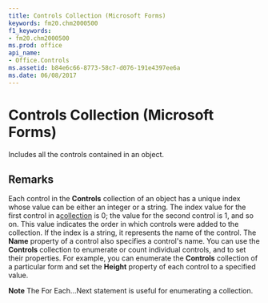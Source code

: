 ```yaml
---
title: Controls Collection (Microsoft Forms)
keywords: fm20.chm2000500
f1_keywords:
- fm20.chm2000500
ms.prod: office
api_name:
- Office.Controls
ms.assetid: b84e6c66-8773-58c7-d076-191e4397ee6a
ms.date: 06/08/2017
---
```



# Controls Collection (Microsoft Forms)



Includes all the controls contained in an object.

## Remarks

Each control in the  **Controls** collection of an object has a unique index whose value can be either an integer or a string. The index value for the first control in a[collection](../../Glossary/vbe-glossary.md) is 0; the value for the second control is 1, and so on. This value indicates the order in which controls were added to the collection.
If the index is a string, it represents the name of the control. The  **Name** property of a control also specifies a control's name.
You can use the  **Controls** collection to enumerate or count individual controls, and to set their properties. For example, you can enumerate the **Controls** collection of a particular form and set the **Height** property of each control to a specified value.

 **Note**  The For Each...Next statement is useful for enumerating a collection.



